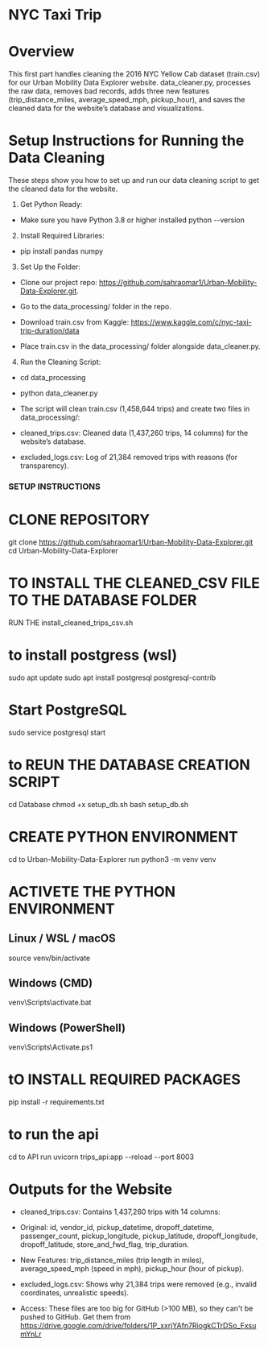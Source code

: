 # NYC Taxi Trip 
# Overview

This first part handles cleaning the 2016 NYC Yellow Cab dataset (train.csv) for our Urban Mobility Data Explorer website. data_cleaner.py, processes the raw data, removes bad records, adds three new features (trip_distance_miles, average_speed_mph, pickup_hour), and saves the cleaned data for the website’s database and visualizations.

# Setup Instructions for Running the Data Cleaning

These steps show you how to set up and run our data cleaning script to get the cleaned data for the website.

1. Get Python Ready:

- Make sure you have Python 3.8 or higher installed 
python --version



2. Install Required Libraries:

- pip install pandas numpy


3. Set Up the Folder:


- Clone our project repo: https://github.com/sahraomar1/Urban-Mobility-Data-Explorer.git.

- Go to the data_processing/ folder in the repo.

- Download train.csv from Kaggle: https://www.kaggle.com/c/nyc-taxi-trip-duration/data

- Place train.csv in the data_processing/ folder alongside data_cleaner.py.


4. Run the Cleaning Script:

- cd data_processing

- python data_cleaner.py

- The script will clean train.csv (1,458,644 trips) and create two files in data_processing/:

- cleaned_trips.csv: Cleaned data (1,437,260 trips, 14 columns) for the website’s database.

- excluded_logs.csv: Log of 21,384 removed trips with reasons (for transparency).



### SETUP INSTRUCTIONS 
# CLONE REPOSITORY 
git clone https://github.com/sahraomar1/Urban-Mobility-Data-Explorer.git
cd Urban-Mobility-Data-Explorer


# TO INSTALL THE CLEANED_CSV FILE TO THE DATABASE FOLDER
 RUN THE  install_cleaned_trips_csv.sh

# to install  postgress (wsl)
sudo apt update
sudo apt install postgresql postgresql-contrib 

# Start PostgreSQL
sudo service postgresql start

# to REUN THE DATABASE CREATION SCRIPT
cd Database
chmod +x setup_db.sh
bash setup_db.sh

# CREATE PYTHON ENVIRONMENT
cd to Urban-Mobility-Data-Explorer
run python3 -m venv venv

# ACTIVETE THE PYTHON ENVIRONMENT 
## Linux / WSL / macOS
source venv/bin/activate

## Windows (CMD)
venv\Scripts\activate.bat

## Windows (PowerShell)
venv\Scripts\Activate.ps1

# tO INSTALL REQUIRED PACKAGES 
pip install -r requirements.txt

# to run the api
cd to API
run uvicorn trips_api:app --reload --port 8003


# Outputs for the Website

- cleaned_trips.csv: Contains 1,437,260 trips with 14 columns:

- Original: id, vendor_id, pickup_datetime, dropoff_datetime, passenger_count, pickup_longitude, pickup_latitude, dropoff_longitude, dropoff_latitude, store_and_fwd_flag, trip_duration.

- New Features: trip_distance_miles (trip length in miles), average_speed_mph (speed in mph), pickup_hour (hour of pickup).

- excluded_logs.csv: Shows why 21,384 trips were removed (e.g., invalid coordinates, unrealistic speeds).


- Access: These files are too big for GitHub (>100 MB), so they can't be pushed to GitHub. Get them from https://drive.google.com/drive/folders/1P_xxrjYAfn7RiogkCTrDSo_FxsumYnLr
